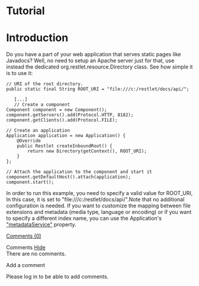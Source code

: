 Tutorial
========

Introduction
============

Do you have a part of your web application that serves static pages like
Javadocs? Well, no need to setup an Apache server just for that, use
instead the dedicated org.restlet.resource.Directory class. See how
simple it is to use it:

    // URI of the root directory.  
    public static final String ROOT_URI = "file:///c:/restlet/docs/api/";  

       [...]  
       // Create a component
    Component component = new Component();  
    component.getServers().add(Protocol.HTTP, 8182);  
    component.getClients().add(Protocol.FILE);  

    // Create an application  
    Application application = new Application() {  
        @Override  
        public Restlet createInboundRoot() {  
            return new Directory(getContext(), ROOT_URI);  
        }  
    };  

    // Attach the application to the component and start it  
    component.getDefaultHost().attach(application);  
    component.start();

In order to run this example, you need to specify a valid value for
ROOT\_URI, In this case, it is set to
"file:///c:/restlet/docs/api/".Note that no additional configuration is
needed. If you want to customize the mapping between file extensions and
metadata (media type, language or encoding) or if you want to specify a
different index name, you can use the Application's
["metadataService"](http://web.archive.org/web/20110305012704/http://www.restlet.org/documentation/2.0/api/org/restlet/service/MetadataService.html)
property.

[Comments
(0)](http://web.archive.org/web/20110305012704/http://wiki.restlet.org/docs_2.1/13-restlet/27-restlet/326-restlet/374-restlet.html#)

Comments
[Hide](http://web.archive.org/web/20110305012704/http://wiki.restlet.org/docs_2.1/13-restlet/27-restlet/326-restlet/374-restlet.html#)
\
There are no comments.

Add a comment

Please log in to be able to add comments.
